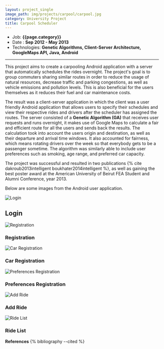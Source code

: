 ```yaml
---
layout: project_single
image_path: img/projects/carpool/carpool.jpg
category: University Project
title: Carpool Scheduler
---
```


* Job: **{{page.category}}**
* Date : **Sep 2012 - May 2013**
* Technologies: **Genetic Algorithms, Client-Server Architecture, GoogleMaps API, Java, Android**

---

This project aims to create a carpooling Android application with a server that automatically schedules the rides overnight. The project's goal is to group commuters sharing similar routes in order to reduce the usage of natural resources, decrease traffic and parking congestions, as well as vehicle emissions and pollution levels. This is also beneficial for the users themselves as it reduces their fuel and car maintenance costs.

The result was a client-server application in which the client was a user friendly Android application that allows users to specify their schedules and view their respective rides and drivers after the scheduler has assigned the routes. The server consisted of a **Genetic Algorithm (GA)** that receives user requests and runs overnight, it makes use of Google Maps to calculate a fair and efficient route for all the users and sends back the results. The calculation took into account the users origin and destination, as well as their departure and arrival time windows. It also accounted for fairness, which means rotating drivers over the week so that everybody gets to be a passenger sometime. The algorithm was similarly able to include user preferences such as smoking, age range, and preferred car capacity.

The project was successful and resulted in two publications {% cite dakroub2013intelligent boukhater2014intelligent %}, as well as gaining the best poster award at the American University of Beirut FEA Student and Alumni Conference, year 2013.

Below are some images from the Android user application.

<div id="slick-carousel" class="margBSmall">
  <div>
    <img src="{{base}}/img/projects/carpool/Login.jpg" alt="Login" class="img-responsive center-block">
    <div class="slick-caption">
      <h2>Login</h2>
    </div>
  </div>

  <div>
    <img src="{{base}}/img/projects/carpool/Registration.jpg" alt="Registration" class="img-responsive center-block">
    <div class="slick-caption">
      <h3>Registration</h3>
    </div>
  </div>

  <div>
    <img src="{{base}}/img/projects/carpool/Car Registration.jpg" alt="Car Registration" class="img-responsive center-block">
    <div class="slick-caption">
      <h3>Car Registration</h3>
    </div>
  </div>

  <div>
    <img src="{{base}}/img/projects/carpool/Preferences Registration.jpg" alt="Preferences Registration" class="img-responsive center-block">
    <div class="slick-caption">
      <h3>Preferences Registration</h3>
    </div>
  </div>

  <div>
    <img src="{{base}}/img/projects/carpool/Add Ride.jpg" alt="Add Ride" class="img-responsive center-block">
    <div class="slick-caption">
      <h3>Add Ride</h3>
    </div>
  </div>

  <div>
    <img src="{{base}}/img/projects/carpool/Ride List.jpg" alt="Ride List" class="img-responsive center-block">
    <div class="slick-caption">
      <h3>Ride List</h3>
    </div>
  </div>
</div>

**References**
{% bibliography --cited %}

<script>
  $('#slick-carousel').slick();
</script>
